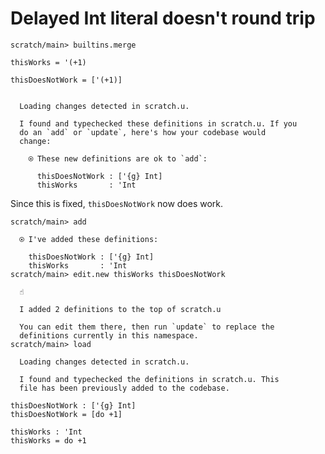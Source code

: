 # Delayed Int literal doesn't round trip

``` ucm :hide
scratch/main> builtins.merge
```

``` unison
thisWorks = '(+1)

thisDoesNotWork = ['(+1)]
```

``` ucm :added-by-ucm

  Loading changes detected in scratch.u.

  I found and typechecked these definitions in scratch.u. If you
  do an `add` or `update`, here's how your codebase would
  change:

    ⍟ These new definitions are ok to `add`:
    
      thisDoesNotWork : ['{g} Int]
      thisWorks       : 'Int
```

Since this is fixed, `thisDoesNotWork` now does work.

``` ucm
scratch/main> add

  ⍟ I've added these definitions:

    thisDoesNotWork : ['{g} Int]
    thisWorks       : 'Int
scratch/main> edit.new thisWorks thisDoesNotWork

  ☝️

  I added 2 definitions to the top of scratch.u

  You can edit them there, then run `update` to replace the
  definitions currently in this namespace.
scratch/main> load

  Loading changes detected in scratch.u.

  I found and typechecked the definitions in scratch.u. This
  file has been previously added to the codebase.
```

``` unison :added-by-ucm scratch.u
thisDoesNotWork : ['{g} Int]
thisDoesNotWork = [do +1]

thisWorks : 'Int
thisWorks = do +1
```
